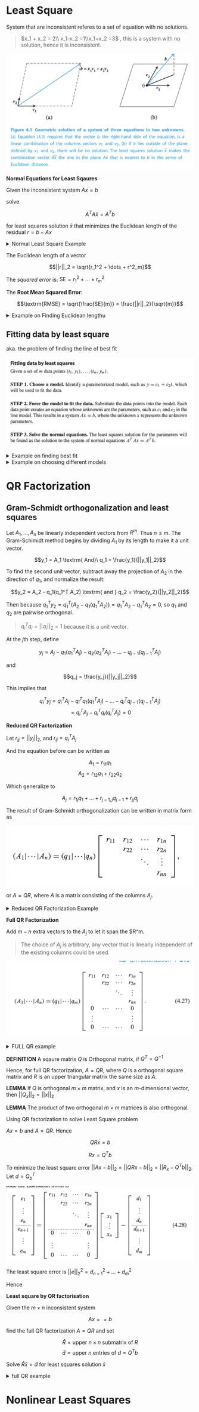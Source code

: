 # Least Square
System that are inconsistent referes to a set of equation with no solutions.

> $x_1 + x_2 = 2\\ x_1-x_2 =1\\x_1+x_2 =3$ , this is a system with no solution, hence it is inconsistent.

![](./assets/imgs/4-leastsquare.png)

**Normal Equations for Least Sqaures** 

Given the inconsistent system $Ax = b$

solve

$$A^T A \bar{x} = A^T b$$

for least squares solution $\bar{x}$ that minimizes the Euclidean length of the residual $r = b-Ax$

<details>
<summary>Normal Least Square Example</summary>

![](./assets/imgs/4-normalleastexample.png)

</details>

The Euclidean length of a vector

$$||r||_2 = \sqrt{r_1^2 + \dots + r^2_m}$$

The *squared error* is: $\textrm{SE} = r^2_1 + \dots + r^2_m$

The **Root Mean Squared Error**:

$$\textrm{RMSE} = \sqrt{\frac{SE}{m}} = \frac{||r||_2}{\sqrt{m}}$$

<details>
<summary>Example on Finding Euclidean lengthu</summary>

![](./assets/imgs/4-exampleonfindingeuclideanlength.png)

</details>


## Fitting data by least square

aka. the problem of finding the line of best fit

![](./assets/imgs/4-fittingdata.png)

<details>
<summary>Example on finding best fit</summary>

![](./assets/imgs/4-exampleonfindingbestfit.png)

</details>

<details>
<summary>Example on choosing different models</summary>

![](./assets/imgs/4-exp441.png)

![](./assets/imgs/4-exp442.png)

</details>


# QR Factorization
## Gram-Schmidt orthogonalization and least squares

Let $A_1, \dots, A_n$ be linearly independent vectors from $R^m$. Thus $n\leq m$. The Gram-Schimidt method begins by dividing $A_1$ by its length to make it a unit vector.

$$y_1 = A_1 \textrm{ And}\ q_1 = \frac{y_1}{||y_1||_2}$$

To find the second unit vector, subtract away the projection of $A_2$ in the direction of $q_1$, and normalize the result:

$$y_2 = A_2 - q_1(q_1^T A_2) \textrm{ and } q_2 = \frac{y_2}{||y_2||_2}$$

Then because $q_1^T y_2 = q_1^T (A_2 - q_1(q_1^T A_2)) = q_1^T A_2 - q_1^T A_2 = 0$, so $q_1$ and $q_2$ are pairwise orthogonal.
> $q_i^T q_i = ||q_i||_2 = 1$ because it is a unit vector.

At the $j$th step, define

$$y_j = A_j - q_1(q_1^T A_j) - q_2(q_2^T A_j) - \dots - q_{j-1}(q_{j-1}^T A_j)$$

and

$$q_j = \frac{y_j}{||y_j||_2}$$

This implies that

$$q_i^T y_j = q_i^T A_j - q_i^Tq_1(q_1^TA_j) - \dots - q_i^T q_{j-1}(q_{j-1}^T A_j)$$
$$= q_i^T A_j - q_i^T q_i(q_i^T A_j) = 0$$

**Reduced QR Factorization** 

Let $r_{jj} = ||y_j||_2$, and $r_{ij} = q_i^T A_j$

And the equation before can be written as

$$A_1 = r_{11} q_1$$
$$A_2 = r_{12} q_1 + r_{22} q_2$$

Which generalize to

$$A_j = r_{1j}q_1 + \dots + r_{j-1,j}q_{j-1} + r_{jj}q_j$$

The result of Gram-Schmidt orthogonalization can be written in matrix form as

![](./assets/imgs/4-qrdecompo.png)

or $A=QR$, where $A$ is a matrix consisting of the columns $A_j$.

<details>
<summary>Reduced QR Factorization Example</summary>

![](./assets/imgs/4-reducedqrexample.png)

</details>

**Full QR Factorization** 

Add $m-n$ extra vectors to the $A_j$ to let it span the $R^m.

> The choice of $A_j$ is arbitrary, any vector that is linearly independent of the existing columns could be used.

![](./assets/imgs/4-fullqr.png)

<details>
<summary>FULL QR example</summary>

![](./assets/imgs/4-fullqrexample.png)

</details>


**DEFINITION** A sqaure matrix $Q$ is Orthogonal matrix, if $Q^T = Q^{-1}$

Hence, for full QR factorization, $A=QR$, where $Q$ is a orthogonal square matrix and $R$ is an upper triangular matrix the same size as $A$.

**LEMMA** If $Q$ is orthogonal $m \times m$ matrix, and $x$ is an $m$-dimensional vector, then $||Q_x||_2 = ||x||_2$

**LEMMA** The product of two orthogonal $m \times m$ matrices is also orthogonal.

Using QR factorization to solve Least Square problem

$Ax = b$ and $A = QR$. Hence

$$QRx = b$$

$$Rx = Q^Tb$$

To minimize the least square error $||Ax - b||_2 = ||QRx - b||_2 = ||R_x - Q^T b||_2$. Let $d = Q^T_b$

![](./assets/imgs/4-minimiseleastsquareerror.png)

The least square error is $||e||^2_2 = d^2_{n+1} + \dots + d^2_m$

Hence

**Least square by QR factorisation** 

Given the $m \times n$ inconsistent system

$$Ax = =b$$

find the full QR factorization $A = QR$ and set

$$\hat{R} = \textrm{upper } n \times n \textrm{ submatrix of }R$$
$$\hat{d} = \textrm{upper } n \textrm{ entries of }d= Q^Tb$$

Solve $\hat{R}\bar{x} = \hat{d}$ for least squares solution $\bar{x}$

<details>
<summary>full QR example</summary>

![](./assets/imgs/4-fullqrexamplewitherror.png)

</details>

# Nonlinear Least Squares

